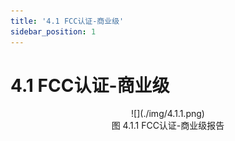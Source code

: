 ```yaml
---
title: '4.1 FCC认证-商业级'
sidebar_position: 1
---
```


# 4.1 FCC认证-商业级

<center>
![](./img/4.1.1.png)<br />
图 4.1.1 FCC认证-商业级报告
</center>



